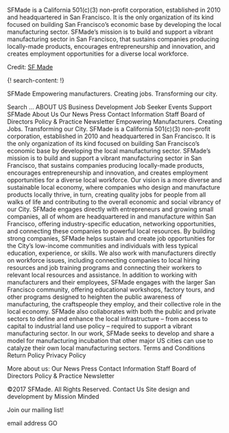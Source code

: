 
SFMade is a California 501(c)(3) non-profit corporation, established in 2010 and headquartered in San Francisco. It is the only organization of its kind focused on building San Francisco’s economic base by developing the local manufacturing sector. SFMade’s mission is to build and support a vibrant manufacturing sector in San Francisco, that sustains companies producing locally-made products, encourages entrepreneurship and innovation, and creates employment opportunities for a diverse local workforce.

Credit: [SF Made](http://www.sfmade.org/)

{! search-content: !}

  SFMade
Empowering manufacturers. Creating jobs. Transforming our city.

Search …
ABOUT US
Business Development Job Seeker Events Support SFMade About Us
Our News Press Contact Information Staff Board of Directors Policy & Practice Newsletter
Empowering Manufacturers. Creating Jobs. Transforming our City. 
SFMade is a California 501(c)(3) non-profit corporation, established in 2010 and headquartered in San Francisco. It is the only organization of its kind focused on building San Francisco’s economic base by developing the local manufacturing sector.
SFMade’s mission is to build and support a vibrant manufacturing sector in San Francisco, that sustains companies producing locally-made products, encourages entrepreneurship and innovation, and creates employment opportunities for a diverse local workforce.
Our vision is a more diverse and sustainable local economy, where companies who design and manufacture products locally thrive, in turn, creating quality jobs for people from all walks of life and contributing to the overall economic and social vibrancy of our City.
SFMade engages directly with entrepreneurs and growing small companies, all of whom are headquartered in and manufacture within San Francisco, offering industry-specific education, networking opportunities, and connecting these companies to powerful local resources. By building strong companies, SFMade helps sustain and create job opportunities for the City’s low-income communities and individuals with less typical education, experience, or skills. We also work with manufacturers directly on workforce issues, including connecting companies to local hiring resources and job training programs and connecting their workers to relevant local resources and assistance.
In addition to working with manufacturers and their employees, SFMade engages with the larger San Francisco community, offering educational workshops, factory tours, and other programs designed to heighten the public awareness of manufacturing, the craftspeople they employ, and their collective role in the local economy. SFMade also collaborates with both the public and private sectors to define and enhance the local infrastructure – from access to capital to industrial land use policy – required to support a vibrant manufacturing sector. In our work, SFMade seeks to develop and share a model for manufacturing incubation that other major US cities can use to catalyze their own local manufacturing sectors.
Terms and Conditions
Return Policy
Privacy Policy
 
More about us:
Our News
Press
Contact Information
Staff
Board of Directors
Policy & Practice
Newsletter

©2017 SFMade. All Rights Reserved. Contact Us
Site design and development by Mission Minded
    
Join our mailing list!

email address
 GO

